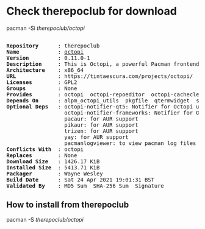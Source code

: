 # Check therepoclub for download

pacman -Si *therepoclub/octopi*

<div class="highlight"><pre class="highlight"><text>
<b>Repository</b>      : therepoclub
<b>Name</b>            : <a href="../../x86_64/octopi-0.11.0-1-x86_64.pkg.tar.zst">octopi</a>
<b>Version</b>         : 0.11.0-1
<b>Description</b>     : This is Octopi, a powerful Pacman frontend using Qt libs
<b>Architecture</b>    : x86_64
<b>URL</b>             : https://tintaescura.com/projects/octopi/
<b>Licenses</b>        : GPL2
<b>Groups</b>          : None
<b>Provides</b>        : octopi  octopi-repoeditor  octopi-cachecleaner
<b>Depends On</b>      : alpm_octopi_utils  pkgfile  qtermwidget  sudo
<b>Optional Deps</b>   : octopi-notifier-qt5: Notifier for Octopi using Qt5 libs
                  octopi-notifier-frameworks: Notifier for Octopi with Knotifications support
                  pacaur: for AUR support
                  pikaur: for AUR support
                  trizen: for AUR support
                  yay: for AUR support
                  pacmanlogviewer: to view pacman log files
<b>Conflicts With</b>  : octopi
<b>Replaces</b>        : None
<b>Download Size</b>   : 1426.17 KiB
<b>Installed Size</b>  : 5413.71 KiB
<b>Packager</b>        : Wayne Wesley <wayne6324@gmail.com>
<b>Build Date</b>      : Sat 24 Apr 2021 19:01:31 BST
<b>Validated By</b>    : MD5 Sum  SHA-256 Sum  Signature
</text></pre></div>

## How to install from therepoclub

pacman -S *therepoclub/octopi*
